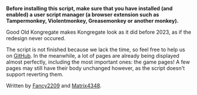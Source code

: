 **Before installing this script, make sure that you have installed (and enabled) a user script manager (a browser extension such as Tampermonkey, Violentmonkey, Greasemonkey  or another monkey).**

Good Old Kongregate makes Kongregate look as it did before 2023, as if the redesign never occured.

The script is not finished because we lack the time, so feel free to help us on [GitHub](https://github.com/Fancy2209/Good-Old-Kongregate). In the meanwhile, a lot of pages are already being displayed almost perfectly, including the most important ones: the game pages! A few pages may still have their body unchanged however, as the script doesn't support reverting them.

Written by [Fancy2209](https://github.com/Fancy2209) and [Matrix4348](https://www.kongregate.com/accounts/Matrix4348).
